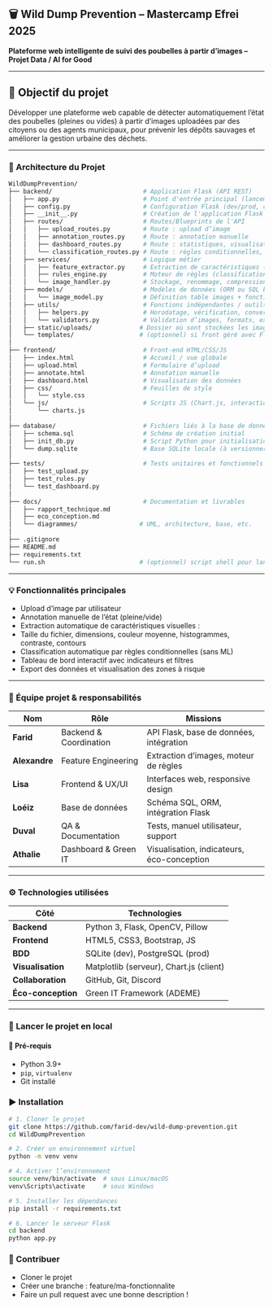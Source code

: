 ## 🗑️ Wild Dump Prevention – Mastercamp Efrei 2025

**Plateforme web intelligente de suivi des poubelles à partir d’images – Projet Data / AI for Good**

---

## 🚀 Objectif du projet

Développer une plateforme web capable de détecter automatiquement l’état des poubelles (pleines ou vides) à partir d’images uploadées par des citoyens ou des agents municipaux, pour prévenir les dépôts sauvages et améliorer la gestion urbaine des déchets.

---

### 🔧 Architecture du Projet

```bash
WildDumpPrevention/
├── backend/                         # Application Flask (API REST)
│   ├── app.py                       # Point d'entrée principal (lancement serveur)
│   ├── config.py                    # Configuration Flask (dev/prod, chemins, clés)
│   ├── __init__.py                  # Création de l'application Flask (factory)
│   ├── routes/                      # Routes/Blueprints de l'API
│   │   ├── upload_routes.py         # Route : upload d’image
│   │   ├── annotation_routes.py     # Route : annotation manuelle
│   │   ├── dashboard_routes.py      # Route : statistiques, visualisations
│   │   └── classification_routes.py # Route : règles conditionnelles, auto-classement
│   ├── services/                    # Logique métier
│   │   ├── feature_extractor.py     # Extraction de caractéristiques (image)
│   │   ├── rules_engine.py          # Moteur de règles (classification non-ML)
│   │   └── image_handler.py         # Stockage, renommage, compression image
│   ├── models/                      # Modèles de données (ORM ou SQL brut)
│   │   └── image_model.py           # Définition table images + fonctions accès BDD
│   ├── utils/                       # Fonctions indépendantes / outils généraux
│   │   ├── helpers.py               # Horodatage, vérification, conversion, etc.
│   │   └── validators.py            # Validation d’images, formats, extensions
│   ├── static/uploads/             # Dossier où sont stockées les images uploadées
│   └── templates/                  # (optionnel) si front géré avec Flask
│
├── frontend/                        # Front-end HTML/CSS/JS
│   ├── index.html                   # Accueil / vue globale
│   ├── upload.html                  # Formulaire d’upload
│   ├── annotate.html                # Annotation manuelle
│   ├── dashboard.html               # Visualisation des données
│   ├── css/                         # Feuilles de style
│   │   └── style.css
│   └── js/                          # Scripts JS (Chart.js, interactions)
│       └── charts.js
│
├── database/                        # Fichiers liés à la base de données
│   ├── schema.sql                   # Schéma de création initial
│   ├── init_db.py                   # Script Python pour initialisation automatique
│   └── dump.sqlite                  # Base SQLite locale (à versionner au besoin)
│
├── tests/                           # Tests unitaires et fonctionnels
│   ├── test_upload.py
│   ├── test_rules.py
│   └── test_dashboard.py
│
├── docs/                            # Documentation et livrables
│   ├── rapport_technique.md
│   ├── eco_conception.md
│   └── diagrammes/                 # UML, architecture, base, etc.
│
├── .gitignore
├── README.md
├── requirements.txt
└── run.sh                          # (optionnel) script shell pour lancer tout d’un coup
```
---

### 💡 Fonctionnalités principales

- Upload d’image par utilisateur
- Annotation manuelle de l’état (pleine/vide)
- Extraction automatique de caractéristiques visuelles :
- Taille du fichier, dimensions, couleur moyenne, histogrammes, contraste, contours
- Classification automatique par règles conditionnelles (sans ML)
- Tableau de bord interactif avec indicateurs et filtres
- Export des données et visualisation des zones à risque

---

### 👥 Équipe projet & responsabilités

| Nom           | Rôle                   | Missions                                   |
| ------------- | ---------------------- | ------------------------------------------ |
| **Farid**     | Backend & Coordination | API Flask, base de données, intégration    |
| **Alexandre** | Feature Engineering    | Extraction d’images, moteur de règles      |
| **Lisa**      | Frontend & UX/UI       | Interfaces web, responsive design          |
| **Loéiz**     | Base de données        | Schéma SQL, ORM, intégration Flask         |
| **Duval**     | QA & Documentation     | Tests, manuel utilisateur, support         |
| **Athalie**   | Dashboard & Green IT   | Visualisation, indicateurs, éco-conception |

---

### ⚙️ Technologies utilisées
| Côté               | Technologies                            |
| ------------------ | --------------------------------------- |
| **Backend**        | Python 3, Flask, OpenCV, Pillow         |
| **Frontend**       | HTML5, CSS3, Bootstrap, JS              |
| **BDD**            | SQLite (dev), PostgreSQL (prod)         |
| **Visualisation**  | Matplotlib (serveur), Chart.js (client) |
| **Collaboration**  | GitHub, Git, Discord                    |
| **Éco-conception** | Green IT Framework (ADEME)              |

---

### 🚀 Lancer le projet en local

#### 🔧 Pré-requis
- Python 3.9+
- `pip`, `virtualenv`
- Git installé

### ▶️ Installation

```bash
# 1. Cloner le projet
git clone https://github.com/farid-dev/wild-dump-prevention.git
cd WildDumpPrevention

# 2. Créer un environnement virtuel
python -m venv venv

# 4. Activer l’environnement
source venv/bin/activate  # sous Linux/macOS
venv\Scripts\activate     # sous Windows

# 5. Installer les dépendances
pip install -r requirements.txt

# 6. Lancer le serveur Flask
cd backend
python app.py
```

### 🤝 Contribuer

- Cloner le projet
- Créer une branche : feature/ma-fonctionnalite
- Faire un pull request avec une bonne description !


